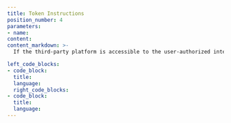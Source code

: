 ```yaml
---
title: Token Instructions
position_number: 4
parameters:
- name:
content:
content_markdown: >-
  If the third-party platform is accessible to the user-authorized interface, you need to add an additional access-token field to the interface Header, how to get access-token please refer to [here](https://doc.ju.com/#third_party_oauth2_cngetToken)

left_code_blocks:
- code_block:
  title:
  language:
  right_code_blocks:
- code_block:
  title:
  language:
---
```



